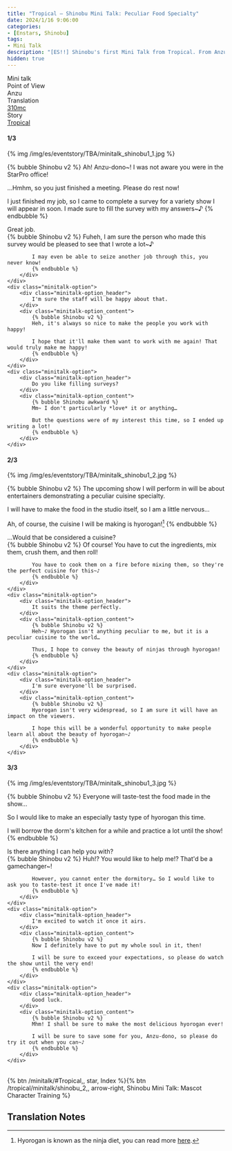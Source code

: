 ```yaml
---
title: "Tropical – Shinobu Mini Talk: Peculiar Food Specialty"
date: 2024/1/16 9:06:00
categories:
- [Enstars, Shinobu]
tags:
- Mini Talk
description: "[ES!!] Shinobu's first Mini Talk from Tropical. From Anzu's POV."
hidden: true
---
```

<div class="three-wrapper" style="--storyColor:#965e7d;--storyColor-rgb:150,94,125;--storyColor-h:326.8;--storyColor-s: 23%;--storyColor-l:47.8%;">
    <div class="info-area">
        <div class="info">
            <div class="info-item characters">
                <div class="label">
                    Mini talk
                </div>
                <div class="value">
								<a href="/categories/Enstars/Shinobu" character="Shinobu"></a>
                </div>
            </div>
            <div class="info-item one">
                <div class="label">
                    Point of View
                </div>
                <div class="value">
                    Anzu
                </div>
            </div>
            <div class="info-item two">
                <div class="label">
                    Translation
                </div>
                <div class="value">
                    <a href="/about">310mc</a>
                </div>
            </div>
            <div class="info-item three">
                <div class="label">
                   Story
                </div>
                <div class="value">
                    <a href="/tropical">Tropical</a>
                </div>
            </div>
        </div>
    </div>
</div>

<!-- more -->

#### <div mt="rare"></div> 1/3

{% img /img/es/eventstory/TBA/minitalk_shinobu1_1.jpg %}

{% bubble Shinobu v2 %}
Ah! Anzu-dono~! I was not aware you were in the StarPro office!

…Hmhm, so you just finished a meeting. Please do rest now!

I just finished my job, so I came to complete a survey for a variety show I will appear in soon. I made sure to fill the survey with my answers~♪
{% endbubble %}

<div class="minitalk" character="Anzu">
    <div class="minitalk-option">
        <div class="minitalk-option_header">
            Great job.
        </div>
        <div class="minitalk-option_content">
            {% bubble Shinobu v2 %}
            Fuheh, I am sure the person who made this survey would be pleased to see that I wrote a lot~♪

            I may even be able to seize another job through this, you never know!
			{% endbubble %}
        </div>
    </div>
    <div class="minitalk-option">
        <div class="minitalk-option_header">
            I'm sure the staff will be happy about that.
        </div>
        <div class="minitalk-option_content">
            {% bubble Shinobu v2 %}
            Heh, it's always so nice to make the people you work with happy!

            I hope that it'll make them want to work with me again! That would truly make me happy!
			{% endbubble %}
        </div>
    </div>
    <div class="minitalk-option">
        <div class="minitalk-option_header">
            Do you like filling surveys?
        </div>
        <div class="minitalk-option_content">
            {% bubble Shinobu awkward %}
            Mm~ I don't particularly *love* it or anything…

            But the questions were of my interest this time, so I ended up writing a lot!
			{% endbubble %}
        </div>
    </div>
</div>

#### <div mt="rare"></div> 2/3

{% img /img/es/eventstory/TBA/minitalk_shinobu1_2.jpg %}

{% bubble Shinobu v2 %}
The upcoming show I will perform in will be about entertainers demonstrating a peculiar cuisine specialty.

I will have to make the food in the studio itself, so I am a little nervous…

Ah, of course, the cuisine I will be making is hyorogan![^1]
{% endbubble %}

<div class="minitalk" character="Anzu">
    <div class="minitalk-option">
        <div class="minitalk-option_header">
            …Would that be considered a cuisine?
        </div>
        <div class="minitalk-option_content">
            {% bubble Shinobu v2 %}
            Of course! You have to cut the ingredients, mix them, crush them, and then roll!

            You have to cook them on a fire before mixing them, so they're the perfect cuisine for this~♪
			{% endbubble %}
        </div>
    </div>
    <div class="minitalk-option">
        <div class="minitalk-option_header">
            It suits the theme perfectly.
        </div>
        <div class="minitalk-option_content">
            {% bubble Shinobu v2 %}
            Heh~♪ Hyorogan isn't anything peculiar to me, but it is a peculiar cuisine to the world…

            Thus, I hope to convey the beauty of ninjas through hyorogan!
			{% endbubble %}
        </div>
    </div>
    <div class="minitalk-option">
        <div class="minitalk-option_header">
            I'm sure everyone'll be surprised.
        </div>
        <div class="minitalk-option_content">
            {% bubble Shinobu v2 %}
            Hyorogan isn't very widespread, so I am sure it will have an impact on the viewers.

            I hope this will be a wonderful opportunity to make people learn all about the beauty of hyorogan~♪
			{% endbubble %}
        </div>
    </div>
</div>

#### <div mt="rare"></div> 3/3

{% img /img/es/eventstory/TBA/minitalk_shinobu1_3.jpg %}

{% bubble Shinobu v2 %}
Everyone will taste-test the food made in the show…

So I would like to make an especially tasty type of hyorogan this time.

I will borrow the dorm's kitchen for a while and practice a lot until the show!
{% endbubble %}

<div class="minitalk" character="Anzu">
    <div class="minitalk-option">
        <div class="minitalk-option_header">
          Is there anything I can help you with?
        </div>
        <div class="minitalk-option_content">
            {% bubble Shinobu v2 %}
            Huh!? You would like to help me!? That'd be a gamechanger~!

            However, you cannot enter the dormitory… So I would like to ask you to taste-test it once I've made it!
			{% endbubble %}
        </div>
    </div>
    <div class="minitalk-option">
        <div class="minitalk-option_header">
            I'm excited to watch it once it airs.
        </div>
        <div class="minitalk-option_content">
            {% bubble Shinobu v2 %}
            Now I definitely have to put my whole soul in it, then!

            I will be sure to exceed your expectations, so please do watch the show until the very end!
			{% endbubble %}
        </div>
    </div>
    <div class="minitalk-option">
        <div class="minitalk-option_header">
            Good luck.
        </div>
        <div class="minitalk-option_content">
            {% bubble Shinobu v2 %}
            Mhm! I shall be sure to make the most delicious hyorogan ever!

            I will be sure to save some for you, Anzu-dono, so please do try it out when you can~♪
			{% endbubble %}
        </div>
    </div>
</div>
<br>
<div toc>{% btn /minitalk/#Tropical,, star, Index %}{% btn /tropical/minitalk/shinobu_2,, arrow-right, Shinobu Mini Talk: Mascot Character Training %}</div>

## Translation Notes

[^1]: Hyorogan is known as the ninja diet, you can read more <a href="https://en.wikipedia.org/wiki/Ninja_diet" target="_blank">here</a>.
